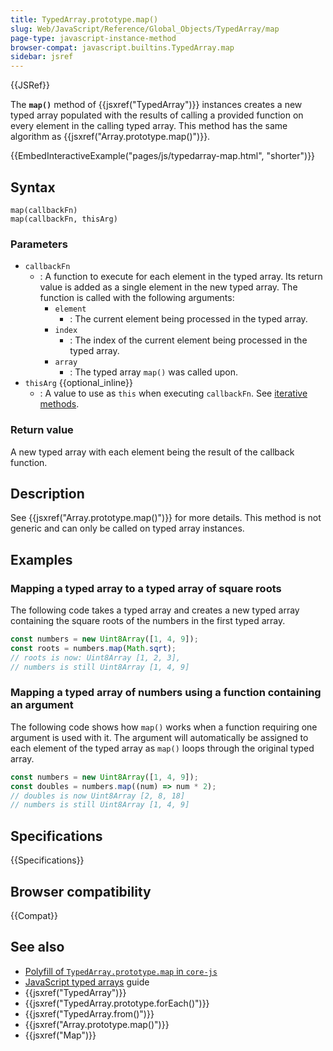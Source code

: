 ```yaml
---
title: TypedArray.prototype.map()
slug: Web/JavaScript/Reference/Global_Objects/TypedArray/map
page-type: javascript-instance-method
browser-compat: javascript.builtins.TypedArray.map
sidebar: jsref
---
```


{{JSRef}}

The **`map()`** method of {{jsxref("TypedArray")}} instances creates a new typed array populated with the results of calling a provided function on every element in the calling typed array. This method has the same algorithm as {{jsxref("Array.prototype.map()")}}.

{{EmbedInteractiveExample("pages/js/typedarray-map.html", "shorter")}}

## Syntax

```js-nolint
map(callbackFn)
map(callbackFn, thisArg)
```

### Parameters

- `callbackFn`
  - : A function to execute for each element in the typed array. Its return value is added as a single element in the new typed array. The function is called with the following arguments:
    - `element`
      - : The current element being processed in the typed array.
    - `index`
      - : The index of the current element being processed in the typed array.
    - `array`
      - : The typed array `map()` was called upon.
- `thisArg` {{optional_inline}}
  - : A value to use as `this` when executing `callbackFn`. See [iterative methods](/en-US/docs/Web/JavaScript/Reference/Global_Objects/Array#iterative_methods).

### Return value

A new typed array with each element being the result of the callback function.

## Description

See {{jsxref("Array.prototype.map()")}} for more details. This method is not generic and can only be called on typed array instances.

## Examples

### Mapping a typed array to a typed array of square roots

The following code takes a typed array and creates a new typed array containing the
square roots of the numbers in the first typed array.

```js
const numbers = new Uint8Array([1, 4, 9]);
const roots = numbers.map(Math.sqrt);
// roots is now: Uint8Array [1, 2, 3],
// numbers is still Uint8Array [1, 4, 9]
```

### Mapping a typed array of numbers using a function containing an argument

The following code shows how `map()` works when a function requiring one
argument is used with it. The argument will automatically be assigned to each element of
the typed array as `map()` loops through the original typed array.

```js
const numbers = new Uint8Array([1, 4, 9]);
const doubles = numbers.map((num) => num * 2);
// doubles is now Uint8Array [2, 8, 18]
// numbers is still Uint8Array [1, 4, 9]
```

## Specifications

{{Specifications}}

## Browser compatibility

{{Compat}}

## See also

- [Polyfill of `TypedArray.prototype.map` in `core-js`](https://github.com/zloirock/core-js#ecmascript-typed-arrays)
- [JavaScript typed arrays](/en-US/docs/Web/JavaScript/Guide/Typed_arrays) guide
- {{jsxref("TypedArray")}}
- {{jsxref("TypedArray.prototype.forEach()")}}
- {{jsxref("TypedArray.from()")}}
- {{jsxref("Array.prototype.map()")}}
- {{jsxref("Map")}}

